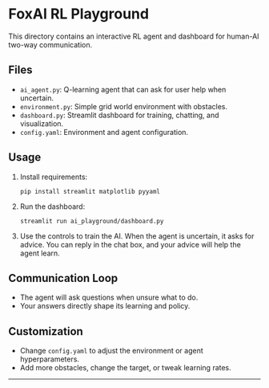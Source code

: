 # FoxAI RL Playground

This directory contains an interactive RL agent and dashboard for human-AI two-way communication.

## Files

- `ai_agent.py`: Q-learning agent that can ask for user help when uncertain.
- `environment.py`: Simple grid world environment with obstacles.
- `dashboard.py`: Streamlit dashboard for training, chatting, and visualization.
- `config.yaml`: Environment and agent configuration.

## Usage

1. Install requirements:
   ```
   pip install streamlit matplotlib pyyaml
   ```

2. Run the dashboard:
   ```
   streamlit run ai_playground/dashboard.py
   ```

3. Use the controls to train the AI. When the agent is uncertain, it asks for advice. You can reply in the chat box, and your advice will help the agent learn.

## Communication Loop

- The agent will ask questions when unsure what to do.
- Your answers directly shape its learning and policy.

## Customization

- Change `config.yaml` to adjust the environment or agent hyperparameters.
- Add more obstacles, change the target, or tweak learning rates.

---
